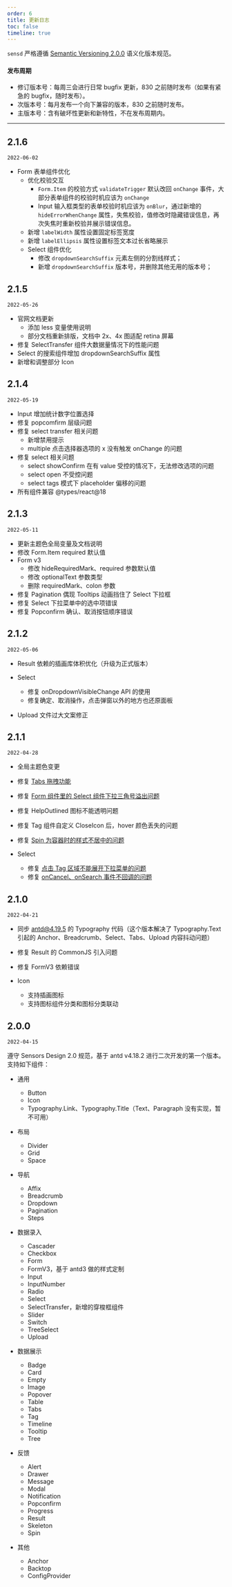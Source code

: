```yaml
---
order: 6
title: 更新日志
toc: false
timeline: true
---
```


`sensd` 严格遵循 [Semantic Versioning 2.0.0](http://semver.org/lang/zh-CN/) 语义化版本规范。

#### 发布周期

- 修订版本号：每周三会进行日常 bugfix 更新，830 之前随时发布（如果有紧急的 bugfix，随时发布）。
- 次版本号：每月发布一个向下兼容的版本，830 之前随时发布。
- 主版本号：含有破坏性更新和新特性，不在发布周期内。

---

## 2.1.6

`2022-06-02`

- Form 表单组件优化
  - 优化校验交互
    - `Form.Item` 的校验方式 `validateTrigger` 默认改回 `onChange` 事件，大部分表单组件的校验时机应该为 `onChange`
    - Input 输入框类型的表单校验时机应该为 `onBlur`，通过新增的 `hideErrorWhenChange` 属性，失焦校验，值修改时隐藏错误信息，再次失焦时重新校验并展示错误信息。
  - 新增 `labelWidth` 属性设置固定标签宽度
  - 新增 `labelEllipsis` 属性设置标签文本过长省略展示
  - Select 组件优化
    - 修改 `dropdownSearchSuffix` 元素左侧的分割线样式；
    - 新增 `dropdownSearchSuffix` 版本号，并删除其他无用的版本号；

## 2.1.5

`2022-05-26`

- 官网文档更新
  - 添加 less 变量使用说明
  - 部分文档重新排版，文档中 2x、4x 图适配 retina 屏幕
- 修复 SelectTransfer 组件大数据量情况下的性能问题
- Select 的搜索组件增加 dropdownSearchSuffix 属性
- 新增和调整部分 Icon

## 2.1.4

`2022-05-19`

- Input 增加统计数字位置选择
- 修复 popcomfirm 层级问题
- 修复 select transfer 相关问题
  - 新增禁用提示
  - multiple 点击选择器选项的 x 没有触发 onChange 的问题
- 修复 select 相关问题
  - select showConfirm 在有 value 受控的情况下，无法修改选项的问题
  - select open 不受控问题
  - select tags 模式下 placeholder 偏移的问题
- 所有组件兼容 @types/react@18

## 2.1.3

`2022-05-11`

- 更新主题色全局变量及文档说明
- 修改 Form.Item required 默认值
- Form v3
  - 修改 hideRequiredMark、required 参数默认值
  - 修改 optionalText 参数类型
  - 删除 requiredMark、colon 参数
- 修复 Pagination 偶现 Tooltips 动画挡住了 Select 下拉框
- 修复 Select 下拉菜单中的选中项错误
- 修复 Popconfirm 确认、取消按钮顺序错误

## 2.1.2

`2022-05-06`

- Result 依赖的插画库体积优化（升级为正式版本）

- Select

  - 修复 onDropdownVisibleChange API 的使用
  - 修复确定、取消操作，点击弹窗以外的地方也还原面板

- Upload 文件过大文案修正

## 2.1.1

`2022-04-28`

- 全局主题色变更

- 修复 [Tabs 拖拽功能](https://jira.sensorsdata.cn/browse/SENSD-450)

- 修复 [Form 组件里的 Select 组件下拉三角号溢出问题](https://jira.sensorsdata.cn/browse/SENSD-448)

- 修复 HelpOutlined 图标不能透明问题

- 修复 Tag 组件自定义 CloseIcon 后，hover 颜色丢失的问题

- 修复 [Spin 为容器时的样式不居中的问题](https://jira.sensorsdata.cn/browse/SENSD-453?src=confmacro)

- Select

  - 修复 [点击 Tag 区域不能展开下拉菜单的问题](https://jira.sensorsdata.cn/browse/SENSD-442)
  - 修复 [onCancel、onSearch 事件不回调的问题](https://jira.sensorsdata.cn/browse/SENSD-445)

## 2.1.0

`2022-04-21`

- 同步 antd@4.19.5 的 Typography 代码（这个版本解决了 Typography.Text 引起的 Anchor、Breadcrumb、Select、Tabs、Upload 内容抖动问题）

- 修复 Result 的 CommonJS 引入问题

- 修复 FormV3 依赖错误

- Icon
  - 支持插画图标
  - 支持图标组件分类和图标分类联动

## 2.0.0

`2022-04-15`

遵守 Sensors Design 2.0 规范，基于 antd v4.18.2 进行二次开发的第一个版本。支持如下组件：

- 通用

  - Button
  - Icon
  - Typography.Link、Typography.Title（Text、Paragraph 没有实现，暂不可用）

- 布局

  - Divider
  - Grid
  - Space

- 导航

  - Affix
  - Breadcrumb
  - Dropdown
  - Pagination
  - Steps

- 数据录入

  - Cascader
  - Checkbox
  - Form
  - FormV3，基于 antd3 做的样式定制
  - Input
  - InputNumber
  - Radio
  - Select
  - SelectTransfer，新增的穿梭框组件
  - Slider
  - Switch
  - TreeSelect
  - Upload

- 数据展示

  - Badge
  - Card
  - Empty
  - Image
  - Popover
  - Table
  - Tabs
  - Tag
  - Timeline
  - Tooltip
  - Tree

- 反馈

  - Alert
  - Drawer
  - Message
  - Modal
  - Notification
  - Popconfirm
  - Progress
  - Result
  - Skeleton
  - Spin

- 其他
  - Anchor
  - Backtop
  - ConfigProvider
